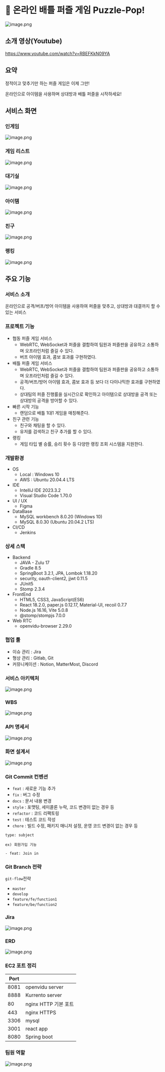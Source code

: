 # 🧩 온라인 배틀 퍼즐 게임 Puzzle-Pop!
![image.png](./readmeImg/main.gif)

## 소개 영상(Youtube)

https://www.youtube.com/watch?v=RBEFKkN09YA

## 요약
정적이고 맞추기만 하는 퍼즐 게임은 이제 그만!

온라인으로 아이템을 사용하며 상대방과 배틀 퍼즐을 시작하세요!

## 서비스 화면

### 인게임
![image.png](./readmeImg/ingame.png)

### 게임 리스트
![image.png](./readmeImg/gamelist.png)

### 대기실
![image.png](./readmeImg/waitingroom.png)

### 아이템
![image.png](./readmeImg/item.gif)

### 친구
![image.png](./readmeImg/friend.png)

### 랭킹
![image.png](./readmeImg/ranking.png)




##  주요 기능

### 서비스 소개
온라인으로 공격/버프/방어 아이템을 사용하여 퍼즐을 맞추고, 
상대방과 대결까지 할 수 있는 서비스   

### 프로젝트 기능
- 협동 퍼즐 게임 서비스
    - WebRTC, WebSocket과 퍼즐을 결합하여 팀원과 퍼즐판을 공유하고 소통하며 오프라인처럼 즐길 수 있다.
    - 버프 아이템 효과, 콤보 효과를 구현하였다.
- 배틀 퍼즐 게임 서비스
    - WebRTC, WebSocket과 퍼즐을 결합하여 팀원과 퍼즐판을 공유하고 소통하며 오프라인처럼 즐길 수 있다.
    - 공격/버프/방어 아이템 효과, 콤보 효과 등 보다 더 다이나믹한 효과를 구현하였다.
    - 상대팀의 퍼즐 진행률을 실시간으로 확인하고 아이템으로 상대방을 공격 또는 상대방의 공격을 방어할 수 있다.
- 빠른 시작 기능
    - 랜덤으로 배틀 1대1 게임을 매칭해준다.
- 친구 관련 기능
    - 친구와 채팅을 할 수 있다.
    - 유저를 검색하고 친구 추가를 할 수 있다.
- 랭킹
    - 게임 타입 별 승률, 승리 횟수 등 다양한 랭킹 조회 시스템을 지원한다.

### 개발환경
- OS
    - Local : Windows 10
    - AWS : Ubuntu 20.04.4 LTS
- IDE
    - IntelliJ IDE 2023.3.2
    - Visual Studio Code 1.70.0
- UI / UX
    - Figma
- DataBase
    - MySQL workbench 8.0.20 (Windows 10)
    - MySQL 8.0.30 (Ubuntu 20.04.2 LTS)
- CI/CD
    - Jenkins

### 상세 스택
- Backend
    - JAVA - Zulu 17
    - Gradle 8.5
    - SpringBoot 3.2.1, JPA, Lombok 1.18.20
    - security, oauth-client2, jjwt 0.11.5
    - JUnit5
    - Stomp 2.3.4
- FrontEnd
    - HTML5, CSS3, JavaScript(ES6)
    - React 18.2.0, paper.js 0.12.17, Material-UI, recoil 0.7.7
    - Node.js 16.16, Vite 5.0.8
    - @stomp/stompjs 7.0.0
- Web RTC
    - openvidu-browser 2.29.0

### 협업 툴
- 이슈 관리 : Jira
- 형상 관리 : Gitlab, Git
- 커뮤니케이션 : Notion, MatterMost, Discord

### 서비스 아키텍처
![image.png](./readmeImg/architecture.png)

### WBS
![image.png](./readmeImg/wbs.png)

### API 명세서
![image.png](./readmeImg/api.png)

### 화면 설계서 
![image.png](./readmeImg/figma.png)


### Git Commit 컨벤션
- `feat` : 새로운 기능 추가
- `fix` : 버그 수정
- `docs` : 문서 내용 변경
- `style` : 포맷팅, 세미콜론 누락, 코드 변경이 없는 경우 등
- `refactor` : 코드 리팩토링
- `test` : 테스트 코드 작성
- `chore` : 빌드 수정, 패키지 매니저 설정, 운영 코드 변경이 없는 경우 등

```
type: subject

ex) 회원가입 기능

- feat: Join in
```

### Git Branch 전략
`git-flow`전략

- `master`
- `develop`
- `feature/fe/function1`
- `feature/be/function2`


### Jira
![image.png](./readmeImg/jira.png)


### ERD
![image.png](./readmeImg/erd.png)


### EC2 포트 정리
| Port |  |
| --- | --- |
| 8081 | openvidu server |
| 8888 | Kurrento server |
| 80 | nginx HTTP 기본 포트 |
| 443 | nginx HTTPS |
| 3306 | mysql |
| 3001 | react app |
| 8080 | Spring boot |


### 팀원 역할

![image.png](./readmeImg/member.png)
